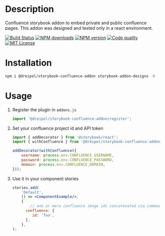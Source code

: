 # Description

Confluence storybook addon to embed private and public confluence pages.
This addon was designed and tested only in a react environment.

[![Build Status][circleci-image]][circleci-url]
[![NPM downloads][npm-downloads-image]][npm-url]
[![NPM version][npm-version-image]][npm-url]
[![Code quality][codeclimate-image]][codeclimate-url]
[![MIT License][license-image]][license-url]

# Installation

```bash
npm i @dreipol/storybook-confluence-addon storybook-addon-designs -D
```

# Usage

1. Register the plugin in `addons.js`
    ```js
    import '@dreipol/storybook-confluence-addon/register';
    ```
2. Set your confluence project id and API token
    ```js
    import { addDecorator } from '@storybook/react';
    import { withConfluence } from '@dreipol/storybook-confluence-addon';

    addDecorator(withConfluence({
        username: process.env.CONFLUENCE_USERNAME,
        password: process.env.CONFLUENCE_PASSWORD,
        domain: process.env.CONFLUENCE_DOMAIN,
    }));
    ```
3. Use it in your component stories
    ```jsx harmony
   stories.add(
        'Default',
        () => <ComponentExample/>,
        {
            // one or more confluence image ids concatenated via commas
          confluence: { 
             id: 'foo',
          },
        },
    );
    ```
    
    
[circleci-image]: https://circleci.com/gh/dreipol/storybook-confluence-addon.svg?style=svg
[circleci-url]: https://circleci.com/gh/dreipol/storybook-confluence-addon
[license-image]: http://img.shields.io/badge/license-MIT-000000.svg?style=flat-square
[license-url]: LICENSE
[npm-version-image]: http://img.shields.io/npm/v/@dreipol/storybook-confluence-addon.svg?style=flat-square
[npm-downloads-image]: http://img.shields.io/npm/dm/@dreipol/storybook-confluence-addon.svg?style=flat-square
[npm-url]: https://npmjs.org/package/@dreipol/storybook-confluence-addon
[codeclimate-image]: https://api.codeclimate.com/v1/badges/fb8c4a8a6043d9e73f7f/maintainability
[codeclimate-url]: https://codeclimate.com/github/dreipol/storybook-confluence-addon/maintainability


